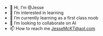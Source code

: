 - 👋 Hi, I’m @Jesse
- 👀 I’m interested in learning
- 🌱 I’m currently learning as a first class noob
- 💞️ I’m looking to collaborate on AI
- 📫 How to reach me JesseMcKT@aol.com

<!---
JesseMcKT/JesseMcKT is a ✨ special ✨ repository because its `README.md` (this file) appears on your GitHub profile.
You can click the Preview link to take a look at your changes.
--->

